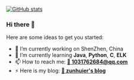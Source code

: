 
[![GitHub stats](https://github-readme-stats.vercel.app/api?username=ShallowHui&show_icons=true&theme=radical)](https://github.com/ShallowHui)

### Hi there 👋

Here are some ideas to get you started:

- 🔭 I’m currently working on ShenZhen, China
- 🌱 I’m currently learning **Java**, **Python**, **C**, **ELK**
- 📫 How to reach me: [**📧 1031762684@qq.com**](mailto:1031762684@qq.com)
- ⚡ Here is my blog: [**💬 zunhuier's blog**](https://zunhuier.top)

<!--
**ShallowHui/ShallowHui** is a ✨ _special_ ✨ repository because its `README.md` (this file) appears on your GitHub profile.

Here are some ideas to get you started:

- 🔭 I’m currently working on ...
- 🌱 I’m currently learning ...
- 👯 I’m looking to collaborate on ...
- 🤔 I’m looking for help with ...
- 💬 Ask me about ...
- 📫 How to reach me: ...
- 😄 Pronouns: ...
- ⚡ Fun fact: ...
-->
